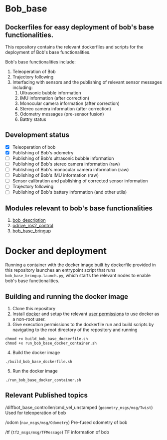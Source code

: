 # Bob_base

## Dockerfiles for easy deployment of bob's base functionalities.

This repository contains the relevant dockerfiles and scripts for the deployment of Bob's base functionalities.

Bob's base functionalities include:

1. Teleoperation of Bob
2. Trajectory following
3. Interfacing with sensors and the publishing of relevant sensor messages including:
    1. Ultrasonic bubble information
    2. IMU information (after correction)
    3. Monocular camera information (after correction)
    4. Stereo camera information (after correction)
    5. Odometry messages (pre-sensor fusion)
    6. Battry status

## Development status

- [x] Teleoperation of bob
- [x] Publishing of Bob's odometry
- [ ] Publishing of Bob's ultrasonic bubble information
- [ ] Publishing of Bob's stereo camera information (raw)
- [ ] Publishing of Bob's monocular camera information (raw)
- [ ] Publishing of Bob's IMU information (raw)
- [ ] Sensor calibration and publishing of corrected sensor information
- [ ] Trajectory following 
- [ ] Publishing of Bob's battery information (and other utils)

## Modules relevant to bob's base functionalities

1. [bob_description](https://github.com/BoxOnBot/bob_description)
2. [odrive_ros2_control](https://github.com/BoxOnBot/odrive_ros2_control)
3. [bob_base_bringup](https://github.com/BoxOnBot/bob_base_bringup)

# Docker and deployment

Running a container with the docker image built by dockerfile provided in this repository launches an entrypoint script that runs `bob_base_bringup.launch.py`, which starts the relevant nodes to enable bob's base functionalities.

## Building and running the docker image

1. Clone this repository
2. Install [docker](https://www.docker.com/get-started/) and setup the relevant [user permissions](https://docs.docker.com/engine/install/linux-postinstall/) to use docker as a non-root user. 
3. Give execution permissions to the dockerfile run and build scripts by navigating to the root directory of the repository and running
```
chmod +x build_bob_base_dockerfile.sh
chmod +x run_bob_base_docker_container.sh
```
4. Build the docker image 
```
./build_bob_base_dockerfile.sh
```
5. Run the docker image
```
./run_bob_base_docker_container.sh
```

## Relevant Published topics

/diffbot_base_controller/cmd_vel_unstamped (`geometry_msgs/msg/Twist`)
    Used for teleoperation of bob

/odom (`nav_msgs/msg/Odometry`)
    Pre-fused odometry of bob

/tf (`tf2_msgs/msg/TFMessage`)
    TF information of bob


